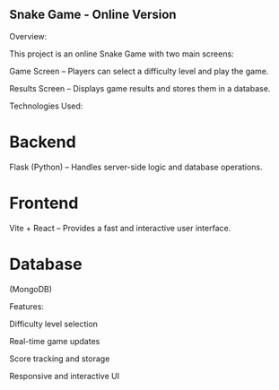 ## Snake Game - Online Version

Overview:

This project is an online Snake Game with two main screens:

Game Screen – Players can select a difficulty level and play the game.

Results Screen – Displays game results and stores them in a database.

Technologies Used:


# Backend

Flask (Python) – Handles server-side logic and database operations.


# Frontend

Vite + React – Provides a fast and interactive user interface.

# Database

(MongoDB)



Features:

 Difficulty level selection

 Real-time game updates

 Score tracking and storage

 Responsive and interactive UI

